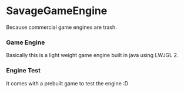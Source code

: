 # SavageGameEngine
Because commercial game engines are trash.

### Game Engine
Basically this is a light weight game engine built in java using LWJGL 2.

### Engine Test
It comes with a prebuilt game to test the engine :D
